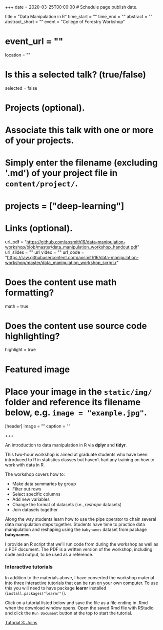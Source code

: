 +++
date = 2020-03-25T00:00:00  # Schedule page publish date.

title = "Data Manipulation in R"
time_start = ""
time_end = ""
abstract = ""
abstract_short = ""
event = "College of Forestry Workshop"
# event_url = ""
location = ""

# Is this a selected talk? (true/false)
selected = false

# Projects (optional).
#   Associate this talk with one or more of your projects.
#   Simply enter the filename (excluding '.md') of your project file in `content/project/`.
# projects = ["deep-learning"]

# Links (optional).
url_pdf = "https://github.com/aosmith16/data-manipulation-workshop/blob/master/data_manipulation_workshop_handout.pdf"
url_slides = ""
url_video = ""
url_code = "https://raw.githubusercontent.com/aosmith16/data-manipulation-workshop/master/data_manipulation_workshop_script.r"

# Does the content use math formatting?
math = true

# Does the content use source code highlighting?
highlight = true

# Featured image
# Place your image in the `static/img/` folder and reference its filename below, e.g. `image = "example.jpg"`.
[header]
image = ""
caption = ""

+++

An introduction to data manipulation in R via **dplyr** and **tidyr**.

This two-hour workshop is aimed at graduate students who have been introduced to R in statistics classes but haven’t had any training on how to work with data in R. 

The workshop covers how to:

- Make data summaries by group  
- Filter out rows  
- Select specific columns  
- Add new variables  
- Change the format of datasets (i.e., *reshape* datasets)  
- Join datasets together  

Along the way students learn how to use the pipe operator to chain several data manipulation steps together. Students have time to practice data manipulation and reshaping using the `babynames` dataset from package **babynames**.

I provide an R script that we'll run code from during the workshop as well as  a PDF document.  The PDF is a written version of the workshop, including code and output, to be used as a reference.

### Interactive tutorials

In addition to the materials above, I have converted the workshop material into three interactive tutorials that can be run on your own computer.  To use this you will need to have package **learnr** installed (`install.packages("learnr")`).  

Click on a tutorial listed below and save the file as a file ending in .Rmd when the download window opens.  Open the saved Rmd file with RStudio and click the `Run Document` button at the top to start the tutorial.

<a href="/files/tutorials/part3_joining_two_datasets.Rmd" download="tutorial3_joins.Rmd">Tutorial 3: Joins</a>
